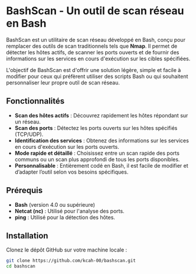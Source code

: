 # BashScan - Un outil de scan réseau en Bash

BashScan est un utilitaire de scan réseau développé en Bash, conçu pour remplacer des outils de scan traditionnels tels que **Nmap**. Il permet de détecter les hôtes actifs, de scanner les ports ouverts et de fournir des informations sur les services en cours d'exécution sur les cibles spécifiées.

L'objectif de BashScan est d'offrir une solution légère, simple et facile à modifier pour ceux qui préfèrent utiliser des scripts Bash ou qui souhaitent personnaliser leur propre outil de scan réseau.

## Fonctionnalités

- **Scan des hôtes actifs** : Découvrez rapidement les hôtes répondant sur un réseau.
- **Scan des ports** : Détectez les ports ouverts sur les hôtes spécifiés (TCP/UDP).
- **Identification des services** : Obtenez des informations sur les services en cours d'exécution sur les ports ouverts.
- **Mode rapide et détaillé** : Choisissez entre un scan rapide des ports communs ou un scan plus approfondi de tous les ports disponibles.
- **Personnalisable** : Entièrement codé en Bash, il est facile de modifier et d’adapter l’outil selon vos besoins spécifiques.

## Prérequis

- **Bash** (version 4.0 ou supérieure)
- **Netcat (nc)** : Utilisé pour l'analyse des ports.
- **ping** : Utilisé pour la détection des hôtes.

## Installation

Clonez le dépôt GitHub sur votre machine locale :

```bash
git clone https://github.com/kcah-00/bashscan.git
cd bashscan

